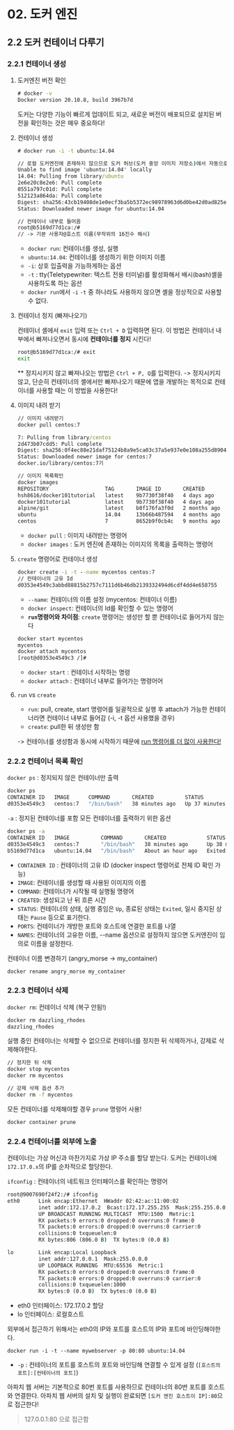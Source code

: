 # 02. 도커 엔진
## 2.2 도커 컨테이너 다루기
### 2.2.1 컨테이너 생성

1. 도커엔진 버전 확인
    ```cmd
    # docker -v
    Docker version 20.10.8, build 3967b7d
    ```
    도커는 다양한 기능이 빠르게 업데이트 되고, 새로운 버전이 배포되므로 설치된 버전을 확인하는 것은 매우 중요하다!

2. 컨테이너 생성
    ```cmd
    # docker run -i -t ubuntu:14.04
   
    // 로컬 도커엔진에 존재하지 않으므로 도커 허브(도커 중앙 이미지 저장소)에서 자동으로 이미지 내려받음
    Unable to find image 'ubuntu:14.04' locally
    14.04: Pulling from library/ubuntu
    2e6e20c8e2e6: Pull complete 
    0551a797c01d: Pull complete 
    512123a864da: Pull complete 
    Digest: sha256:43cb19408de1e0ecf3ba5b5372ec98978963d6d0be42d0ad825e77a3bd16b5f7
    Status: Downloaded newer image for ubuntu:14.04 
   
   // 컨테이너 내부로 들어옴
   root@b5169d77d1ca:/#
   // -> 기본 사용자@호스트 이름(무작위의 16진수 해시)
   ```
   - `docker run`: 컨테이너를 생성, 실행
   - `ubuntu:14.04`: 컨테이너를 생성하기 위한 이미지 이름
   - `-i`: 상호 입출력을 가능하게하는 옵션
   - `-t` : tty(Teletypewriter:  텍스트 전용 터미널)를 활성화해서 배시(bash)셸을 사용하도록 하는 옵션
   -  `docker run`에서 `-i` `-t` 중 하나라도 사용하지 않으면 셸을 정상적으로 사용할 수 없다.
 
 3. 컨테이너 정지 (빠져나오기)
 
    컨테이너 셸에서 `exit` 입력 또는 `Ctrl + D` 입력하면 된다.
    이 방법은 컨테이너 내부에서 빠져나오면서 동시에 **컨테이너를 정지** 시킨다!
     ```cmd
    root@b5169d77d1ca:/# exit
    exit 
    ```
    ** 정지시키지 않고 빠져나오는 방법은 `Ctrl + P, Q`를 입력한다. -> 정지시키지 않고, 단순히 컨테이너의 셸에서만 빠져나오기 때문에 앱을 개발하는 목적으로 컨테이너를 사용할 때는 이 방법을 사용한다!
    
  4. 이미지 내려 받기
     ```cmd
     // 이미지 내려받기 
     docker pull centos:7
     
     7: Pulling from library/centos
     2d473b07cdd5: Pull complete 
     Digest: sha256:0f4ec88e21daf75124b8a9e5ca03c37a5e937e0e108a255d890492430789b60e
     Status: Downloaded newer image for centos:7
     docker.io/library/centos:7기
     
     // 이미지 목록확인
     docker images
     REPOSITORY                  TAG       IMAGE ID       CREATED        SIZE
     hsh8616/docker101tutorial   latest    9b7730f38f40   4 days ago     28.2MB
     docker101tutorial           latest    9b7730f38f40   4 days ago     28.2MB
     alpine/git                  latest    b8f176fa3f0d   2 months ago   25.1MB
     ubuntu                      14.04     13b66b487594   4 months ago   197MB
     centos                      7         8652b9f0cb4c   9 months ago   204MB
     ```
     - `docker pull` : 이미지 내려받는 명령어 
     - `docker images` : 도커 엔진에 존재하는 이미지의 목록을 출력하는 명령어
    
 5. `create` 명령어로 컨테이너 생성
    ```cmd
    docker create -i -t --name mycentos centos:7
    // 컨테이너의 고유 Id
    d0353e4549c3abbd88815b2757c7111d6b46db2139332494d6cdf4dd4e658755
    ```
    - `--name`: 컨테이너의 이름 설정 (mycentos: 컨테이너 이름)
    - `docker inspect`: 컨테이너의 Id를 확인할 수 있는 명령어
    - **`run`명령어와 차이점**: `create` 명령어는 생성만 할 뿐 컨테이너로 들어가지 않는다
    
    ```cmd
    docker start mycentos
    mycentos
    docker attach mycentos
    [root@d0353e4549c3 /]# 
    ```
    - `docker start` : 컨테이너 시작하는 명령
    - `docker attach` : 컨테이너 내부로 들어가는 명령어어
    
   6. `run` vs `create` 
       - `run`: pull, create, start 명령어를 일괄적으로 실행 후 attach가 가능한 컨테이너라면 컨테이너 내부로 들어감 (-i, -t 옵션 사용했을 경우)
       - `create`: pull한 뒤 생성만 함
       
       -> 컨테이너를 생성함과 동시에 시작하기 때문에 <u>run 명령어를 더 많이 사용한다!</u>
       
       
 ### 2.2.2 컨테이너 목록 확인
`docker ps` : 정지되지 않은 컨테이너만 출력
 ```cmd
 docker ps             
CONTAINER ID   IMAGE      COMMAND       CREATED          STATUS          PORTS     NAMES
d0353e4549c3   centos:7   "/bin/bash"   38 minutes ago   Up 37 minutes             mycentos
 ```

`-a` : 정지된 컨테이너를 포함 모든 컨테이너를 출력하기 위한 옵션
 
 ```cmd
docker ps -a
CONTAINER ID   IMAGE          COMMAND       CREATED             STATUS                      PORTS     NAMES
d0353e4549c3   centos:7       "/bin/bash"   38 minutes ago      Up 38 minutes                         mycentos
b5169d77d1ca   ubuntu:14.04   "/bin/bash"   About an hour ago   Exited (0) 41 minutes ago             dazzling_rhodes
```

- `CONTAINER ID` : 컨테이너의 고유 ID (docker inspect 명령어로 전체 ID 확인 가능)
- `IMAGE`: 컨테이너를 생성할 때 사용된 이미지의 이름
- `COMMAND`: 컨테이너가 시작될 때 실행될 명령어
- `CREATED`: 생성되고 난 뒤 흐른 시간
- `STATUS`: 컨테이너의 상태, 실행 중임은 `Up`, 종료된 상태는 `Exited`, 일시 중지된 상태는 `Pause` 등으로 표기한다.
- `PORTS`: 컨테이너가 개방한 포트와 호스트에 연결한 포트를 나열
- `NAMES`: 컨테이너의 고유한 이름, --name 옵션으로 설정하지 않으면 도커엔진이 임의로 이름을 설정한다.

컨테이너 이름 변경하기 (angry_morse -> my_container)
```cmd
docker rename angry_morse my_container
```

### 2.2.3 컨테이너 삭제
`docker rm`: 컨테이너 삭제 (복구 안됨!)
```cmd
docker rm dazzling_rhodes
dazzling_rhodes
```
실행 중인 컨테이너는 삭제할 수 없으므로 컨테이너를 정지한 뒤 삭제하거나, 강제로 삭제해야한다.
```cmd
// 정지한 뒤 삭제
docker stop mycentos
docker rm mycentos

// 강제 삭제 옵션 추가
docker rm -f mycentos
```

모든 컨테이너를 삭제해야할 경우 `prune` 명령어 사용!
```cmd
docker container prune
```

### 2.2.4 컨테이너를 외부에 노출
컨테이너는 가상 머신과 마찬가지로 가상 IP 주소를 할당 받는다. 도커는 컨테이너에 `172.17.0.x`의 IP를 순차적으로 할당한다.

`ifconfig` : 컨테이너의 네트워크 인터페이스를 확인하는 명령어
```cmd
root@9007690f24f2:/# ifconfig
eth0      Link encap:Ethernet  HWaddr 02:42:ac:11:00:02  
          inet addr:172.17.0.2  Bcast:172.17.255.255  Mask:255.255.0.0
          UP BROADCAST RUNNING MULTICAST  MTU:1500  Metric:1
          RX packets:9 errors:0 dropped:0 overruns:0 frame:0
          TX packets:0 errors:0 dropped:0 overruns:0 carrier:0
          collisions:0 txqueuelen:0 
          RX bytes:806 (806.0 B)  TX bytes:0 (0.0 B)

lo        Link encap:Local Loopback  
          inet addr:127.0.0.1  Mask:255.0.0.0
          UP LOOPBACK RUNNING  MTU:65536  Metric:1
          RX packets:0 errors:0 dropped:0 overruns:0 frame:0
          TX packets:0 errors:0 dropped:0 overruns:0 carrier:0
          collisions:0 txqueuelen:1000 
          RX bytes:0 (0.0 B)  TX bytes:0 (0.0 B)
```
- eth0 인터페이스: 172.17.0.2 할당
- lo 인터페이스: 로컬호스트

외부에서 접근하기 위해서는 eth0의 IP와 포트를 호스트의 IP와 포트에 바인딩해야한다.
```
docker run -i -t --name mywebserver -p 80:80 ubuntu:14.04
```
- `-p` : 컨테이너의 포트를 호스트의 포트와 바인딩해 연결할 수 있게 설정
    (`[호스트의 포트]:[컨테이너의 포트]`)
 
아파치 웹 서버는 기본적으로 80번 포트를 사용하므로 컨테이너의 80번 포트를 호스트와 연결한다.
아파치 웹 서버의 설치 및 실행이 완료되면 `[도커 엔진 호스트이 IP]:80`으로 접근한다! 
> 127.0.0.1:80 으로 접근함



